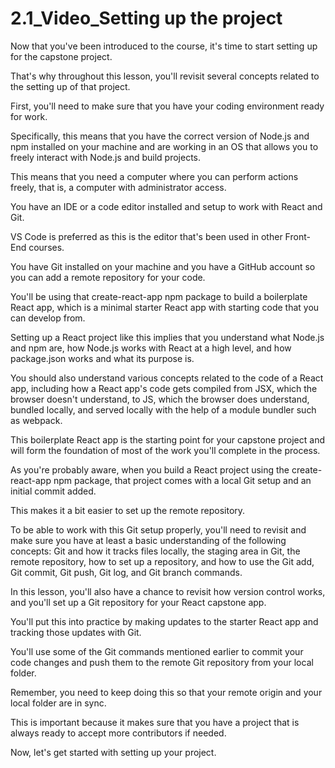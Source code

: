 # 2.1_Video_Setting up the project
Now that you've been introduced to the course, it's time to start setting up for the capstone project.

That's why throughout this lesson, you'll revisit several concepts related to the setting up of that project.

First, you'll need to make sure that you have your coding environment ready for work.

Specifically, this means that you have the correct version of Node.js and npm installed on your machine and are working in an OS that allows you to freely interact with Node.js and build projects.

This means that you need a computer where you can perform actions freely, that is, a computer with administrator access.

You have an IDE or a code editor installed and setup to work with React and Git.

VS Code is preferred as this is the editor that's been used in other Front-End courses.

You have Git installed on your machine and you have a GitHub account so you can add a remote repository for your code.

You'll be using that create-react-app npm package to build a boilerplate React app, which is a minimal starter React app with starting code that you can develop from.

Setting up a React project like this implies that you understand what Node.js and npm are, how Node.js works with React at a high level, and how package.json works and what its purpose is.

You should also understand various concepts related to the code of a React app, including how a React app's code gets compiled from JSX, which the browser doesn't understand, to JS, which the browser does understand, bundled locally, and served locally with the help of a module bundler such as webpack.

This boilerplate React app is the starting point for your capstone project and will form the foundation of most of the work you'll complete in the process.

As you're probably aware, when you build a React project using the create-react-app npm package, that project comes with a local Git setup and an initial commit added.

This makes it a bit easier to set up the remote repository.

To be able to work with this Git setup properly, you'll need to revisit and make sure you have at least a basic understanding of the following concepts: Git and how it tracks files locally, the staging area in Git, the remote repository, how to set up a repository, and how to use the Git add, Git commit, Git push, Git log, and Git branch commands.

In this lesson, you'll also have a chance to revisit how version control works, and you'll set up a Git repository for your React capstone app.

You'll put this into practice by making updates to the starter React app and tracking those updates with Git.

You'll use some of the Git commands mentioned earlier to commit your code changes and push them to the remote Git repository from your local folder.

Remember, you need to keep doing this so that your remote origin and your local folder are in sync.

This is important because it makes sure that you have a project that is always ready to accept more contributors if needed.

Now, let's get started with setting up your project.